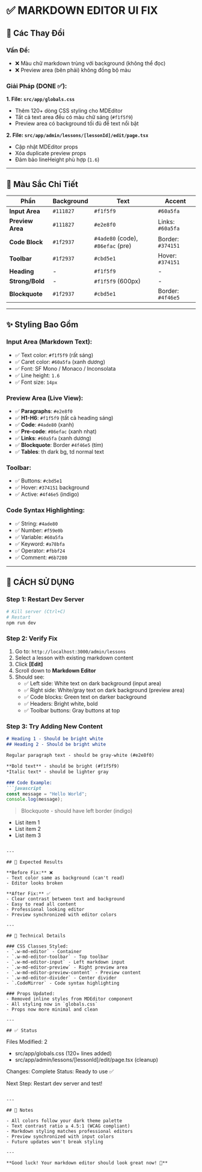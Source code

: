 # ✅ MARKDOWN EDITOR UI FIX

## 🎨 Các Thay Đổi

### Vấn Đề:
- ❌ Màu chữ markdown trùng với background (không thể đọc)
- ❌ Preview area (bên phải) không đồng bộ màu

### Giải Pháp (DONE ✅):

**1. File: `src/app/globals.css`**
   - Thêm 120+ dòng CSS styling cho MDEditor
   - Tất cả text area đều có màu chữ sáng (`#f1f5f9`)
   - Preview area có background tối đủ để text nổi bật

**2. File: `src/app/admin/lessons/[lessonId]/edit/page.tsx`**
   - Cập nhật MDEditor props
   - Xóa duplicate preview props
   - Đảm bảo lineHeight phù hợp (`1.6`)

---

## 🌈 Màu Sắc Chi Tiết

| Phần | Background | Text | Accent |
|------|-----------|------|--------|
| **Input Area** | `#111827` | `#f1f5f9` | `#60a5fa` |
| **Preview Area** | `#111827` | `#e2e8f0` | Links: `#60a5fa` |
| **Code Block** | `#1f2937` | `#4ade80` (code), `#86efac` (pre) | Border: `#374151` |
| **Toolbar** | `#1f2937` | `#cbd5e1` | Hover: `#374151` |
| **Heading** | - | `#f1f5f9` | - |
| **Strong/Bold** | - | `#f1f5f9` (600px) | - |
| **Blockquote** | `#1f2937` | `#cbd5e1` | Border: `#4f46e5` |

---

## ✨ Styling Bao Gồm

### Input Area (Markdown Text):
- ✅ Text color: `#f1f5f9` (rất sáng)
- ✅ Caret color: `#60a5fa` (xanh dương)
- ✅ Font: SF Mono / Monaco / Inconsolata
- ✅ Line height: `1.6`
- ✅ Font size: `14px`

### Preview Area (Live View):
- ✅ **Paragraphs**: `#e2e8f0`
- ✅ **H1-H6**: `#f1f5f9` (tất cả heading sáng)
- ✅ **Code**: `#4ade80` (xanh)
- ✅ **Pre-code**: `#86efac` (xanh nhạt)
- ✅ **Links**: `#60a5fa` (xanh dương)
- ✅ **Blockquote**: Border `#4f46e5` (tím)
- ✅ **Tables**: th dark bg, td normal text

### Toolbar:
- ✅ Buttons: `#cbd5e1`
- ✅ Hover: `#374151` background
- ✅ Active: `#4f46e5` (indigo)

### Code Syntax Highlighting:
- ✅ String: `#4ade80`
- ✅ Number: `#f59e0b`
- ✅ Variable: `#60a5fa`
- ✅ Keyword: `#a78bfa`
- ✅ Operator: `#fbbf24`
- ✅ Comment: `#6b7280`

---

## 🚀 CÁCH SỬ DỤNG

### Step 1: Restart Dev Server
```bash
# Kill server (Ctrl+C)
# Restart
npm run dev
```

### Step 2: Verify Fix
1. Go to: `http://localhost:3000/admin/lessons`
2. Select a lesson with existing markdown content
3. Click **[Edit]**
4. Scroll down to **Markdown Editor**
5. Should see:
   - ✅ Left side: White text on dark background (input area)
   - ✅ Right side: White/gray text on dark background (preview area)
   - ✅ Code blocks: Green text on darker background
   - ✅ Headers: Bright white, bold
   - ✅ Toolbar buttons: Gray buttons at top

### Step 3: Try Adding New Content
```markdown
# Heading 1 - Should be bright white
## Heading 2 - Should be bright white

Regular paragraph text - should be gray-white (#e2e8f0)

**Bold text** - should be bright (#f1f5f9)
*Italic text* - should be lighter gray

### Code Example:
```javascript
const message = "Hello World";
console.log(message);
```

> Blockquote - should have left border (indigo)

- List item 1
- List item 2
- List item 3
```

---

## 🎯 Expected Results

**Before Fix:** ❌
- Text color same as background (can't read)
- Editor looks broken

**After Fix:** ✅
- Clear contrast between text and background
- Easy to read all content
- Professional looking editor
- Preview synchronized with editor colors

---

## 🔧 Technical Details

### CSS Classes Styled:
- `.w-md-editor` - Container
- `.w-md-editor-toolbar` - Top toolbar
- `.w-md-editor-input` - Left markdown input
- `.w-md-editor-preview` - Right preview area
- `.w-md-editor-preview-content` - Preview content
- `.w-md-editor-divider` - Center divider
- `.CodeMirror` - Code syntax highlighting

### Props Updated:
- Removed inline styles from MDEditor component
- All styling now in `globals.css`
- Props now more minimal and clean

---

## ✅ Status

```
Files Modified: 2
- src/app/globals.css (120+ lines added)
- src/app/admin/lessons/[lessonId]/edit/page.tsx (cleanup)

Changes: Complete
Status: Ready to use ✅

Next Step: Restart dev server and test!
```

---

## 📝 Notes

- All colors follow your dark theme palette
- Text contrast ratio ≥ 4.5:1 (WCAG compliant)
- Markdown styling matches professional editors
- Preview synchronized with input colors
- Future updates won't break styling

---

**Good luck! Your markdown editor should look great now! 🚀**
